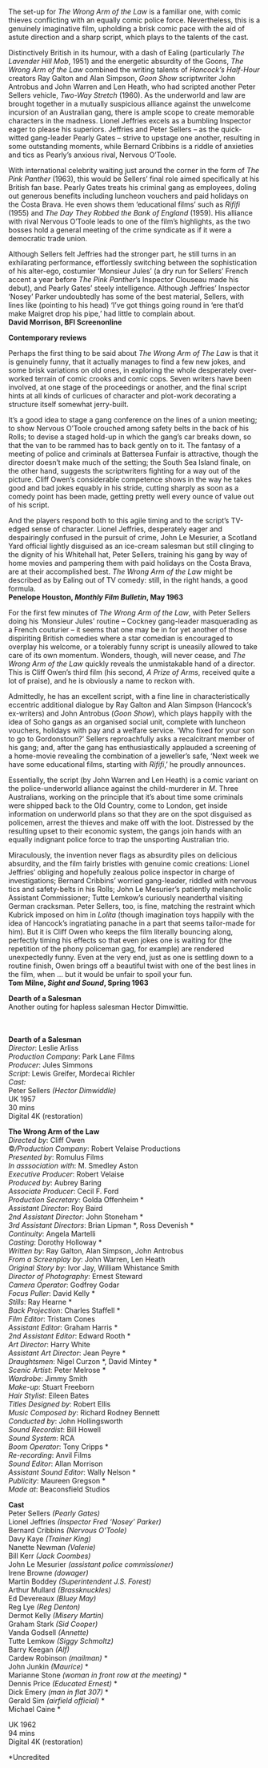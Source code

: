 
The set-up for _The Wrong Arm of the Law_ is a familiar one, with comic thieves conflicting with an equally comic police force. Nevertheless, this is a genuinely imaginative film, upholding a brisk comic pace with the aid of astute direction and a sharp script, which plays to the talents of the cast.

Distinctively British in its humour, with a dash of Ealing (particularly _The Lavender Hill Mob_, 1951) and the energetic absurdity of the Goons, _The Wrong Arm of the Law_ combined the writing talents of _Hancock’s Half-Hour_ creators Ray Galton and Alan Simpson, _Goon Show_ scriptwriter John Antrobus and John Warren and Len Heath, who had scripted another Peter Sellers vehicle, _Two-Way Stretch_ (1960). As the underworld and law are brought together in a mutually suspicious alliance against the unwelcome incursion of an Australian gang, there is ample scope to create memorable characters in the madness. Lionel Jeffries excels as a bumbling Inspector eager to please his superiors. Jeffries and Peter Sellers – as the quick-witted gang-leader Pearly Gates – strive to upstage one another, resulting in some outstanding moments, while Bernard Cribbins is a riddle of anxieties and tics as Pearly’s anxious rival, Nervous O’Toole.

With international celebrity waiting just around the corner in the form of _The Pink Panther_ (1963), this would be Sellers’ final role aimed specifically at his British fan base. Pearly Gates treats his criminal gang as employees, doling out generous benefits including luncheon vouchers and paid holidays on the Costa Brava. He even shows them ‘educational films’ such as _Rififi_ (1955) and _The Day They Robbed the Bank of England_ (1959). His alliance with rival Nervous O’Toole leads to one of the film’s highlights, as the two bosses hold a general meeting of the crime syndicate as if it were a democratic trade union.

Although Sellers felt Jeffries had the stronger part, he still turns in an exhilarating performance, effortlessly switching between the sophistication of his alter-ego, costumier ‘Monsieur Jules’ (a dry run for Sellers’ French accent a year before _The Pink Panther_’s Inspector Clouseau made his debut), and Pearly Gates’ steely intelligence. Although Jeffries’ Inspector ‘Nosey’ Parker undoubtedly has some of the best material, Sellers, with lines like (pointing to his head) ‘I’ve got things going round in ‘ere that’d make Maigret drop his pipe,’ had little to complain about.  
**David Morrison, BFI Screenonline**

**Contemporary reviews**

Perhaps the first thing to be said about _The Wrong Arm of The Law_ is that it is genuinely funny, that it actually manages to find a few new jokes, and some brisk variations on old ones, in exploring the whole desperately over-worked terrain of comic crooks and comic cops. Seven writers have been involved, at one stage of the proceedings or another, and the final script hints at all kinds of curlicues of character and plot-work decorating a structure itself somewhat jerry-built.

It’s a good idea to stage a gang conference on the lines of a union meeting; to show Nervous O’Toole crouched among safety belts in the back of his Rolls; to devise a staged hold-up in which the gang’s car breaks down, so that the van to be rammed has to back gently on to it. The fantasy of a meeting of police and criminals at Battersea Funfair is attractive, though the director doesn’t make much of the setting; the South Sea Island finale, on the other hand, suggests the scriptwriters fighting for a way out of the picture. Cliff Owen’s considerable competence shows in the way he takes good and bad jokes equably in his stride, cutting sharply as soon as a comedy point has been made, getting pretty well every ounce of value out of his script.

And the players respond both to this agile timing and to the script’s TV-edged sense of character. Lionel Jeffries, desperately eager and despairingly confused in the pursuit of crime, John Le Mesurier, a Scotland Yard official lightly disguised as an ice-cream salesman but still clinging to the dignity of his Whitehall hat, Peter Sellers, training his gang by way of home movies and pampering them with paid holidays on the Costa Brava, are at their accomplished best. _The Wrong Arm of the Law_ might be described as by Ealing out of TV comedy: still, in the right hands, a good formula.  
**Penelope Houston, _Monthly Film Bulletin_, May 1963**

For the first few minutes of _The Wrong Arm of the Law_, with Peter Sellers doing his ‘Monsieur Jules’ routine – Cockney gang-leader masquerading as a French couturier – it seems that one may be in for yet another of those dispiriting British comedies where a star comedian is encouraged to overplay his welcome, or a tolerably funny script is uneasily allowed to take care of its own momentum. Wonders, though, will never cease, and _The Wrong Arm of the Law_ quickly reveals the unmistakable hand of a director. This is Cliff Owen’s third film (his second, _A Prize of Arms_, received quite a lot of praise), and he is obviously a name to reckon with.

Admittedly, he has an excellent script, with a fine line in characteristically eccentric additional dialogue by Ray Galton and Alan Simpson (Hancock’s ex-writers) and John Antrobus (_Goon Show_), which plays happily with the idea of Soho gangs as an organised social unit, complete with luncheon vouchers, holidays with pay and a welfare service. ‘Who fixed for your son to go to Gordonstoun?’ Sellers reproachfully asks a recalcitrant member of his gang; and, after the gang has enthusiastically applauded a screening of a home-movie revealing the combination of a jeweller’s safe, ‘Next week we have some educational films, starting with _Rififi_,’ he proudly announces.

Essentially, the script (by John Warren and Len Heath) is a comic variant on the police-underworld alliance against the child-murderer in _M_. Three Australians, working on the principle that it’s about time some criminals were shipped back to the Old Country, come to London, get inside information on underworld plans so that they are on the spot disguised as policemen, arrest the thieves and make off with the loot. Distressed by the resulting upset to their economic system, the gangs join hands with an equally indignant police force to trap the unsporting Australian trio.

Miraculously, the invention never flags as absurdity piles on delicious absurdity, and the film fairly bristles with genuine comic creations: Lionel Jeffries’ obliging and hopefully zealous police inspector in charge of investigations; Bernard Cribbins’ worried gang-leader, riddled with nervous tics and safety-belts in his Rolls; John Le Mesurier’s patiently melancholic Assistant Commissioner; Tutte Lemkow’s curiously neanderthal visiting German cracksman. Peter Sellers, too, is fine, matching the restraint which Kubrick imposed on him in _Lolita_ (though imagination toys happily with the idea of Hancock’s ingratiating panache in a part that seems tailor-made for him). But it is Cliff Owen who keeps the film literally bouncing along, perfectly timing his effects so that even jokes one is waiting for (the repetition of the phony policeman gag, for example) are rendered unexpectedly funny. Even at the very end, just as one is settling down to a routine finish, Owen brings off a beautiful twist with one of the best lines in the film, when ... but it would be unfair to spoil your fun.  
**Tom Milne, _Sight and Sound_, Spring 1963**

**Dearth of a Salesman**  
Another outing for hapless salesman Hector Dimwittie.
<br><br><br>

**Dearth of a Salesman**  
_Director_: Leslie Arliss  
_Production Company_: Park Lane Films  
_Producer_: Jules Simmons  
_Script_: Lewis Greifer, Mordecai Richler  
_Cast:_  
Peter Sellers _(Hector Dimwiddle)_  
UK 1957  
30 mins  
Digital 4K (restoration)

**The Wrong Arm of the Law**  
_Directed by_: Cliff Owen  
©_/Production Company_:  Robert Velaise Productions  
_Presented by_: Romulus Films  
_In asssociation with_: M. Smedley Aston  
_Executive Producer_: Robert Velaise  
_Produced by_: Aubrey Baring  
_Associate Producer_: Cecil F. Ford  
_Production Secretary_: Golda Offenheim *  
_Assistant Director_: Roy Baird  
_2nd Assistant Director_: John Stoneham *  
_3rd Assistant Directors_: Brian Lipman *,  Ross Devenish *  
_Continuity_: Angela Martelli  
_Casting_: Dorothy Holloway *  
_Written by_: Ray Galton, Alan Simpson,  John Antrobus  
_From a Screenplay by_: John Warren, Len Heath  
_Original Story by_: Ivor Jay, William Whistance Smith  
_Director of Photography_: Ernest Steward  
_Camera Operator_: Godfrey Godar  
_Focus Puller_: David Kelly *  
_Stills_: Ray Hearne *  
_Back Projection_: Charles Staffell *  
_Film Editor_: Tristam Cones  
_Assistant Editor_: Graham Harris *  
_2nd Assistant Editor_: Edward Rooth *  
_Art Director_: Harry White  
_Assistant Art Director_: Jean Peyre *  
_Draughtsmen_: Nigel Curzon *, David Mintey *  
_Scenic Artist_: Peter Melrose *  
_Wardrobe_: Jimmy Smith  
_Make-up_: Stuart Freeborn  
_Hair Stylist_: Eileen Bates  
_Titles Designed by_: Robert Ellis  
_Music Composed by_: Richard Rodney Bennett  
_Conducted by_: John Hollingsworth  
_Sound Recordist_: Bill Howell  
_Sound System_: RCA  
_Boom Operator_: Tony Cripps *  
_Re-recording_: Anvil Films  
_Sound Editor_: Allan Morrison  
_Assistant Sound Editor_: Wally Nelson *  
_Publicity_: Maureen Gregson *  
_Made at_: Beaconsfield Studios

**Cast**  
Peter Sellers _(Pearly Gates)_  
Lionel Jeffries _(Inspector Fred ‘Nosey’ Parker)_  
Bernard Cribbins _(Nervous O’Toole)_  
Davy Kaye _(Trainer King)_  
Nanette Newman _(Valerie)_  
Bill Kerr _(Jack Coombes)_  
John Le Mesurier _(assistant police commissioner)_  
Irene Browne _(dowager)_  
Martin Boddey _(Superintendent J.S. Forest)_  
Arthur Mullard _(Brassknuckles)_  
Ed Devereaux _(Bluey May)_  
Reg Lye _(Reg Denton)_  
Dermot Kelly _(Misery Martin)_  
Graham Stark _(Sid Cooper)_  
Vanda Godsell _(Annette)_  
Tutte Lemkow _(Siggy Schmoltz)_  
Barry Keegan _(Alf)_  
Cardew Robinson _(mailman)_ *  
John Junkin _(Maurice)_ *  
Marianne Stone _(woman in front row at the meeting)_ *  
Dennis Price _(Educated Ernest)_ *  
Dick Emery _(man in flat 307)_ *  
Gerald Sim _(airfield official)_ *  
Michael Caine  *

UK 1962  
94 mins  
Digital 4K (restoration)

*Uncredited
<br><br>
<!--stackedit_data:
eyJoaXN0b3J5IjpbMjEzMjcxODY4MV19
-->
